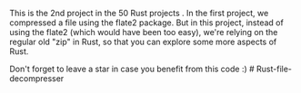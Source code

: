 This is the 2nd project in the 50 Rust projects .
In the first project, we compressed a file using the flate2 package.
But in this project, instead of using the flate2 (which would have been too easy),
we're relying on the regular old "zip" in Rust, so that you can explore some more aspects
of Rust.

Don't forget to leave a star in case you benefit from this code :)
#   R u s t - f i l e - d e c o m p r e s s e r 
 
 
